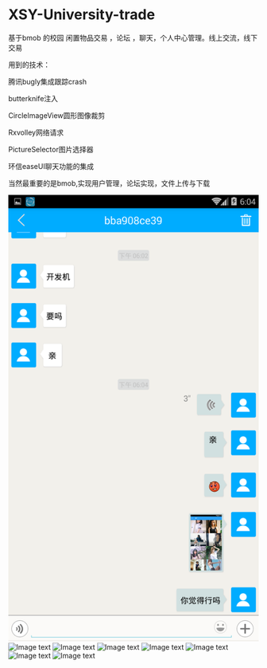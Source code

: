 # XSY-University-trade
基于bmob   的校园     闲置物品交易   ，论坛 ，聊天，个人中心管理。线上交流，线下交易

用到的技术：

腾讯bugly集成跟踪crash

butterknife注入

CircleImageView圆形图像裁剪

Rxvolley网络请求

PictureSelector图片选择器

环信easeUI聊天功能的集成

当然最重要的是bmob,实现用户管理，论坛实现，文件上传与下载


![Image text](https://github.com/stevenwsg/img-folder/blob/master/%E7%9F%B3%E5%A4%A7%E4%BA%A4%E6%98%93/1558E8D5D1B9F5D9F1D7E1D32B06F1D4.png)
![Image text]()
![Image text]()
![Image text]()
![Image text]()
![Image text]()
![Image text]()
![Image text]()
